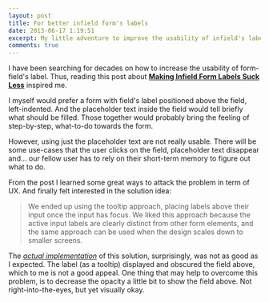 ```yaml
---
layout: post
title: For better infield form's labels
date: 2013-06-17 1:19:51
excerpt: My little adventure to improve the usability of infield's labels.
comments: true
---
```


I have been searching for decades on how to increase the usability of form-field's label. Thus, reading this post about [**Making Infield Form Labels Suck Less**](http://viget.com/inspire/making-infield-form-labels-suck-less) inspired me.

I myself would prefer a form with field's label positioned above the field, left-indented. And the placeholder text inside the field would tell briefly what should be filled. Those together would probably bring the feeling of step-by-step, what-to-do towards the form.

However, using just the placeholder text are not really usable. There will be some use-cases that the user clicks on the field, placeholder text disappear and... our fellow user has to rely on their short-term memory to figure out what to do.

From the post I learned some great ways to attack the problem in term of UX. And finally felt interested in the solution idea:

> We ended up using the tooltip approach, placing labels above their input once the input has focus. We liked this approach because the active input labels are clearly distinct from other form elements, and the same approach can be used when the design scales down to smaller screens.

The [*actual implementation*](http://viget.com/inspire/making-infield-form-labels-suck-less-2) of this solution, surprisingly, was not as good as I expected. The label (as a tooltip) displayed and obscured the field above, which to me is not a good appeal. One thing that may help to overcome this problem, is to decrease the opacity a little bit to show the field above. Not right-into-the-eyes, but yet visually okay.

